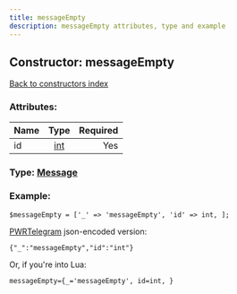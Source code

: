 ```yaml
---
title: messageEmpty
description: messageEmpty attributes, type and example
---
```

## Constructor: messageEmpty  
[Back to constructors index](index.md)



### Attributes:

| Name     |    Type       | Required |
|----------|:-------------:|---------:|
|id|[int](../types/int.md) | Yes|



### Type: [Message](../types/Message.md)


### Example:

```
$messageEmpty = ['_' => 'messageEmpty', 'id' => int, ];
```  

[PWRTelegram](https://pwrtelegram.xyz) json-encoded version:

```
{"_":"messageEmpty","id":"int"}
```


Or, if you're into Lua:  


```
messageEmpty={_='messageEmpty', id=int, }

```


